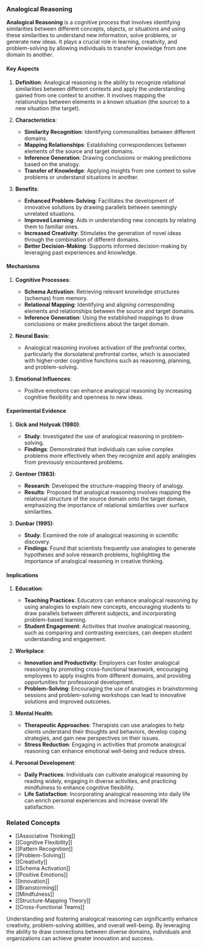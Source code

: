 ### Analogical Reasoning

**Analogical Reasoning** is a cognitive process that involves identifying similarities between different concepts, objects, or situations and using these similarities to understand new information, solve problems, or generate new ideas. It plays a crucial role in learning, creativity, and problem-solving by allowing individuals to transfer knowledge from one domain to another.

#### Key Aspects

1. **Definition**:
   Analogical reasoning is the ability to recognize relational similarities between different contexts and apply the understanding gained from one context to another. It involves mapping the relationships between elements in a known situation (the source) to a new situation (the target).

2. **Characteristics**:
   - **Similarity Recognition**: Identifying commonalities between different domains.
   - **Mapping Relationships**: Establishing correspondences between elements of the source and target domains.
   - **Inference Generation**: Drawing conclusions or making predictions based on the analogy.
   - **Transfer of Knowledge**: Applying insights from one context to solve problems or understand situations in another.

3. **Benefits**:
   - **Enhanced Problem-Solving**: Facilitates the development of innovative solutions by drawing parallels between seemingly unrelated situations.
   - **Improved Learning**: Aids in understanding new concepts by relating them to familiar ones.
   - **Increased Creativity**: Stimulates the generation of novel ideas through the combination of different domains.
   - **Better Decision-Making**: Supports informed decision-making by leveraging past experiences and knowledge.

#### Mechanisms

1. **Cognitive Processes**:
   - **Schema Activation**: Retrieving relevant knowledge structures (schemas) from memory.
   - **Relational Mapping**: Identifying and aligning corresponding elements and relationships between the source and target domains.
   - **Inference Generation**: Using the established mappings to draw conclusions or make predictions about the target domain.

2. **Neural Basis**:
   - Analogical reasoning involves activation of the prefrontal cortex, particularly the dorsolateral prefrontal cortex, which is associated with higher-order cognitive functions such as reasoning, planning, and problem-solving.

3. **Emotional Influences**:
   - Positive emotions can enhance analogical reasoning by increasing cognitive flexibility and openness to new ideas.

#### Experimental Evidence

1. **Gick and Holyoak (1980)**:
   - **Study**: Investigated the use of analogical reasoning in problem-solving.
   - **Findings**: Demonstrated that individuals can solve complex problems more effectively when they recognize and apply analogies from previously encountered problems.

2. **Gentner (1983)**:
   - **Research**: Developed the structure-mapping theory of analogy.
   - **Results**: Proposed that analogical reasoning involves mapping the relational structure of the source domain onto the target domain, emphasizing the importance of relational similarities over surface similarities.

3. **Dunbar (1995)**:
   - **Study**: Examined the role of analogical reasoning in scientific discovery.
   - **Findings**: Found that scientists frequently use analogies to generate hypotheses and solve research problems, highlighting the importance of analogical reasoning in creative thinking.

#### Implications

1. **Education**:
   - **Teaching Practices**: Educators can enhance analogical reasoning by using analogies to explain new concepts, encouraging students to draw parallels between different subjects, and incorporating problem-based learning.
   - **Student Engagement**: Activities that involve analogical reasoning, such as comparing and contrasting exercises, can deepen student understanding and engagement.

2. **Workplace**:
   - **Innovation and Productivity**: Employers can foster analogical reasoning by promoting cross-functional teamwork, encouraging employees to apply insights from different domains, and providing opportunities for professional development.
   - **Problem-Solving**: Encouraging the use of analogies in brainstorming sessions and problem-solving workshops can lead to innovative solutions and improved outcomes.

3. **Mental Health**:
   - **Therapeutic Approaches**: Therapists can use analogies to help clients understand their thoughts and behaviors, develop coping strategies, and gain new perspectives on their issues.
   - **Stress Reduction**: Engaging in activities that promote analogical reasoning can enhance emotional well-being and reduce stress.

4. **Personal Development**:
   - **Daily Practices**: Individuals can cultivate analogical reasoning by reading widely, engaging in diverse activities, and practicing mindfulness to enhance cognitive flexibility.
   - **Life Satisfaction**: Incorporating analogical reasoning into daily life can enrich personal experiences and increase overall life satisfaction.

### Related Concepts

- [[Associative Thinking]]
- [[Cognitive Flexibility]]
- [[Pattern Recognition]]
- [[Problem-Solving]]
- [[Creativity]]
- [[Schema Activation]]
- [[Positive Emotions]]
- [[Innovation]]
- [[Brainstorming]]
- [[Mindfulness]]
- [[Structure-Mapping Theory]]
- [[Cross-Functional Teams]]

Understanding and fostering analogical reasoning can significantly enhance creativity, problem-solving abilities, and overall well-being. By leveraging the ability to draw connections between diverse domains, individuals and organizations can achieve greater innovation and success.